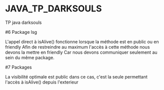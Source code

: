 # JAVA_TP_DARKSOULS
TP java darksouls


#6 Package lsg

L'appel direct à isAlive() fonctionne lorsque la méthode est en public ou en friendly
Afin de restreindre au maximum l'accès à cette méthode nous devons la mettre en friendly
Car nous devons communiquer seulement au sein du même  package.

#7 Packages

La visibilité optimale est public dans ce cas, c'est la seule permettant l'accès à isAlive() depuis l'exterieur